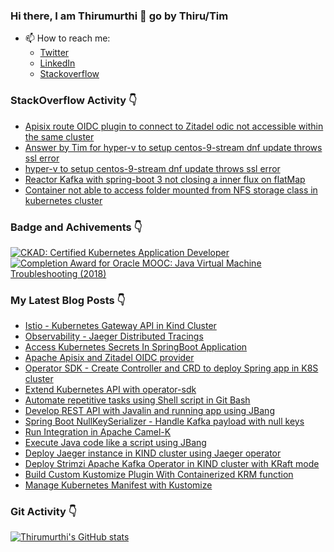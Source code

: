### Hi there, I am Thirumurthi 👋 go by Thiru/Tim

- 📫 How to reach me: 
  - [Twitter](https://twitter.com/sthirumurthi)
  - [LinkedIn](https://www.linkedin.com/in/thirumurthis/)
  - [Stackoverflow](https://stackoverflow.com/users/3192775/tim)

### StackOverflow Activity 👇
<!-- STACKOVERFLOW:START -->
- [Apisix route OIDC plugin to connect to Zitadel odic not accessible within the same cluster](https://stackoverflow.com/questions/78463238/apisix-route-oidc-plugin-to-connect-to-zitadel-odic-not-accessible-within-the-sa)
- [Answer by Tim for hyper-v to setup centos-9-stream dnf update throws ssl error](https://stackoverflow.com/questions/78050709/hyper-v-to-setup-centos-9-stream-dnf-update-throws-ssl-error/78054221#78054221)
- [hyper-v to setup centos-9-stream dnf update throws ssl error](https://stackoverflow.com/questions/78050709/hyper-v-to-setup-centos-9-stream-dnf-update-throws-ssl-error)
- [Reactor Kafka with spring-boot 3 not closing a inner flux on flatMap](https://stackoverflow.com/questions/77380586/reactor-kafka-with-spring-boot-3-not-closing-a-inner-flux-on-flatmap)
- [Container not able to access folder mounted from NFS storage class in kubernetes cluster](https://stackoverflow.com/questions/77267992/container-not-able-to-access-folder-mounted-from-nfs-storage-class-in-kubernetes)
<!-- STACKOVERFLOW:END -->

### Badge and Achivements 👇
<!--START_SECTION:badges-->
[![CKAD: Certified Kubernetes Application Developer](https://images.credly.com/size/110x110/images/f88d800c-5261-45c6-9515-0458e31c3e16/ckad_from_cncfsite.png)](http://www.credly.com/badges/7164445a-41e5-4412-9ed3-d29cbe65f536 "CKAD: Certified Kubernetes Application Developer")
[![Completion Award for Oracle MOOC: Java Virtual Machine Troubleshooting (2018)](https://images.credly.com/size/110x110/images/005a363c-b0a4-4f8a-85a3-64eafb7ad690/jvm.png)](http://www.credly.com/badges/cc359454-dbbb-410f-9b8a-2cf0f15dfe9d "Completion Award for Oracle MOOC: Java Virtual Machine Troubleshooting (2018)")
<!--END_SECTION:badges-->

### My Latest Blog Posts 👇
<!-- HASHNODE_BLOG:START -->
- [Istio - Kubernetes Gateway API in Kind Cluster](https://thirumurthi.hashnode.dev/istio-kubernetes-gateway-api-in-kind-cluster)
- [Observability - Jaeger Distributed Tracings](https://thirumurthi.hashnode.dev/observability-jaeger-distributed-tracings)
- [Access Kubernetes Secrets In SpringBoot Application](https://thirumurthi.hashnode.dev/access-kubernetes-secrets-in-springboot-application)
- [Apache Apisix and Zitadel OIDC provider](https://thirumurthi.hashnode.dev/apache-apisix-and-zitadel-oidc-provider)
- [Operator SDK - Create Controller and CRD to deploy Spring app in K8S cluster](https://thirumurthi.hashnode.dev/operator-sdk-create-controller-and-crd-to-deploy-spring-app-in-k8s-cluster)
- [Extend Kubernetes API with operator-sdk](https://thirumurthi.hashnode.dev/extend-kubernetes-api-with-operator-sdk)
- [Automate repetitive tasks using Shell script in Git Bash](https://thirumurthi.hashnode.dev/automate-repetitive-tasks-using-shell-script-in-git-bash)
- [Develop REST API with Javalin and running app using JBang](https://thirumurthi.hashnode.dev/develop-rest-api-with-javalin-and-running-app-using-jbang)
- [Spring Boot NullKeySerializer - Handle Kafka payload with null keys](https://thirumurthi.hashnode.dev/spring-boot-nullkeyserializer-handle-kafka-payload-with-null-keys)
- [Run Integration in Apache Camel-K](https://thirumurthi.hashnode.dev/run-integration-in-apache-camel-k)
- [Execute Java code like a script using JBang](https://thirumurthi.hashnode.dev/execute-java-code-like-a-script-using-jbang)
- [Deploy Jaeger instance in KIND cluster using Jaeger operator](https://thirumurthi.hashnode.dev/deploy-jaeger-instance-in-kind-cluster-using-jaeger-operator)
- [Deploy Strimzi Apache Kafka Operator in KIND cluster with KRaft mode](https://thirumurthi.hashnode.dev/deploy-strimzi-apache-kafka-operator-in-kind-cluster-with-kraft-mode)
- [Build Custom Kustomize Plugin With Containerized KRM function](https://thirumurthi.hashnode.dev/build-custom-kustomize-plugin-with-containerized-krm-function)
- [Manage Kubernetes Manifest with Kustomize](https://thirumurthi.hashnode.dev/manage-kubernetes-manifest-with-kustomize)

<!-- HASHNODE_BLOG:END -->

### Git Activity 👇

[![Thirumurthi's GitHub stats](https://github-readme-stats.vercel.app/api?username=thirumurthis&show_icons=true&theme=radical)](https://github.com/anuraghazra/github-readme-stats)


<!--
**thirumurthis/thirumurthis** is a ✨ _special_ ✨ repository because its `README.md` (this file) appears on your GitHub profile.

Here are some ideas to get you started:

- 🔭 I’m currently working on ...
- 🌱 I’m currently learning ...
- 👯 I’m looking to collaborate on ...
- 🤔 I’m looking for help with ...
- 💬 Ask me about ...
- 📫 How to reach me: ...
- 😄 Pronouns: ...
- ⚡ Fun fact: ...
-->
